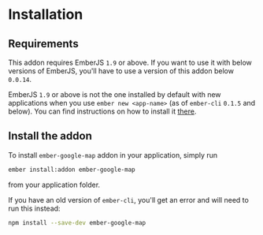 Installation
============


## Requirements

This addon requires EmberJS `1.9` or above. If you want to use it with below versions of EmberJS, you'll have to use a version of this addon below `0.0.14`.

EmberJS `1.9` or above is not the one installed by default with new applications when you use `ember new <app-name>` (as of `ember-cli` `0.1.5` and below). You can find instructions on how to install it [there](http://emberjs.com/blog/2014/12/08/ember-1-9-0-released.html#toc_handlebars-2-0).


## Install the addon

To install `ember-google-map` addon in your application, simply run

```bash
ember install:addon ember-google-map
```

from your application folder.

If you have an old version of `ember-cli`, you'll get an error and will need to run this instead:

```bash
npm install --save-dev ember-google-map
```
